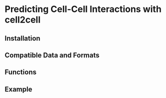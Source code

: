 # Predicting Cell-Cell Interactions with cell2cell

## Installation


## Compatible Data and Formats


## Functions


## Example